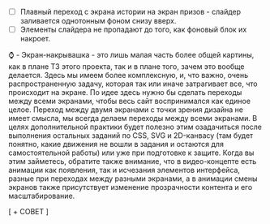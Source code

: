 - [ ] Плавный переход с экрана истории на экран призов - слайдер заливается однотонным фоном снизу вверх.
- [ ] Элементы слайдера не пропадают до того, как фоновый блок их накроет.

:watch: - Экран-накрывашка - это лишь малая часть более общей картины, как в плане ТЗ этого проекта, так и в плане того, зачем это вообще делается. Здесь мы имеем более комплексную, и, что важно, очень распространенную задачу, которая так или иначе затрагивает все, что происходит на экране. По идее здесь нужно бы сделать переходы между всеми экранами, чтобы весь сайт воспринимался как единое целое. Переход между двумя экранами с точки зрения дизайна не имеет смысла, мы всегда делаем переходы между всеми экранами. В целях дополнительной практики будет полезно этим озадачиться после выполнения остальных заданий по CSS, SVG и 2D-канвасу (там будет понятно, какие движения не вошли в задания и остаются для самостоятельной работы) или уже при подготовке к защите. Когда вы этим займетесь, обратите также внимание, что в видео-концепте есть анимации как появления, так и исчезания элементов интерфейса, разные при переходах между разными экранами, а в анимации смены экранов также присутствует изменение прозрачности контента и его масштабирование.

[ + СОВЕТ ]

